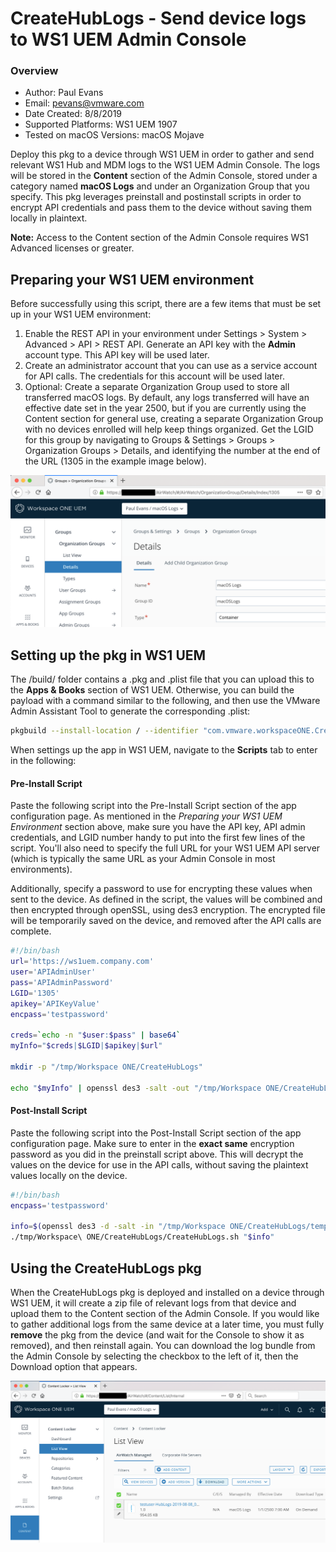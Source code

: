 # CreateHubLogs - Send device logs to WS1 UEM Admin Console

### Overview
* Author: Paul Evans
* Email: pevans@vmware.com
* Date Created: 8/8/2019
* Supported Platforms: WS1 UEM 1907
* Tested on macOS Versions: macOS Mojave

Deploy this pkg to a device through WS1 UEM in order to gather and send relevant WS1 Hub and MDM logs to the WS1 UEM Admin Console.  The logs will be stored in the **Content** section of the Admin Console, stored under a category named **macOS Logs** and under an Organization Group that you specify.  This pkg leverages preinstall and postinstall scripts in order to encrypt API credentials and pass them to the device without saving them locally in plaintext.

**Note:** Access to the Content section of the Admin Console requires WS1 Advanced licenses or greater.

## Preparing your WS1 UEM environment
Before successfully using this script, there are a few items that must be set up in your WS1 UEM environment:

1. Enable the REST API in your environment under Settings > System > Advanced > API > REST API.  Generate an API key with the **Admin** account type.  This API key will be used later.
2. Create an administrator account that you can use as a service account for API calls.  The credentials for this account will be used later.
3. Optional: Create a separate Organization Group used to store all transferred macOS logs.  By default, any logs transferred will have an effective date set in the year 2500, but if you are currently using the Content section for general use, creating a separate Organization Group with no devices enrolled will help keep things organized.  Get the LGID for this group by navigating to Groups & Settings > Groups > Organization Groups > Details, and identifying the number at the end of the URL (1305 in the example image below).

![LGID.png?raw=true](/macOS-Samples/Scripts/CreateHubLogs/bin/LGID.png)

## Setting up the pkg in WS1 UEM

The /build/ folder contains a .pkg and .plist file that you can upload this to the **Apps & Books** section of WS1 UEM.  Otherwise, you can build the payload with a command similar to the following, and then use the VMware Admin Assistant Tool to generate the corresponding .plist:

```bash
pkgbuild --install-location / --identifier "com.vmware.workspaceONE.CreateHubLogs" --version "1.0" --root ./payload/ ./build/CreateHubLogs.pkg
```

When settings up the app in WS1 UEM, navigate to the **Scripts** tab to enter in the following:

#### Pre-Install Script

Paste the following script into the Pre-Install Script section of the app configuration page.  As mentioned in the *Preparing your WS1 UEM Environment* section above, make sure you have the API key, API admin credentials, and LGID number handy to put into the first few lines of the script.  You'll also need to specify the full URL for your WS1 UEM API server (which is typically the same URL as your Admin Console in most environments).

Additionally, specify a password to use for encrypting these values when sent to the device.  As defined in the script, the values will be combined and then encrypted through openSSL, using des3 encryption.  The encrypted file will be temporarily saved on the device, and removed after the API calls are complete.

```bash
#!/bin/bash
url='https://ws1uem.company.com'
user='APIAdminUser'
pass='APIAdminPassword'
LGID='1305'
apikey='APIKeyValue'
encpass='testpassword'

creds=`echo -n "$user:$pass" | base64`
myInfo="$creds|$LGID|$apikey|$url"

mkdir -p "/tmp/Workspace ONE/CreateHubLogs"

echo "$myInfo" | openssl des3 -salt -out "/tmp/Workspace ONE/CreateHubLogs/tempinfo" -pass pass:"$encpass"
```

#### Post-Install Script

Paste the following script into the Post-Install Script section of the app configuration page.  Make sure to enter in the **exact same** encryption password as you did in the preinstall script above.  This will decrypt the values on the device for use in the API calls, without saving the plaintext values locally on the device.

```bash
#!/bin/bash
encpass='testpassword'

info=$(openssl des3 -d -salt -in "/tmp/Workspace ONE/CreateHubLogs/tempinfo" -pass pass:"$encpass")
./tmp/Workspace\ ONE/CreateHubLogs/CreateHubLogs.sh "$info"
```

## Using the CreateHubLogs pkg

When the CreateHubLogs pkg is deployed and installed on a device through WS1 UEM, it will create a zip file of relevant logs from that device and upload them to the Content section of the Admin Console.  If you would like to gather additional logs from the same device at a later time, you must fully **remove** the pkg from the device (and wait for the Console to show it as removed), and then reinstall again.  You can download the log bundle from the Admin Console by selecting the checkbox to the left of it, then the Download option that appears.

![Download.png?raw=true](/macOS-Samples/Scripts/CreateHubLogs/bin/Download.png)
